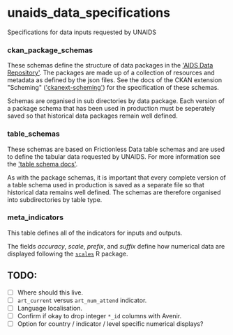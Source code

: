 # unaids_data_specifications

Specifications for data inputs requested by UNAIDS

### ckan_package_schemas

These schemas define the structure of data packages in the ['AIDS Data
Repository'](https://adr.unaids.org). The packages are made up of a collection
of resources and metadata as defined by the json files.  See the docs of the
CKAN extension "Scheming"
(['ckanext-scheming'](https://github.com/ckan/ckanext-scheming)) for the
specification of these schemas.

Schemas are organised in sub directories by data package.  Each version of a
package schema that has been used in production must be seperately saved so
that historical data packages remain well defined.

### table_schemas

These schemas are based on Frictionless Data table schemas and are used to
define the tabular data requested by UNAIDS.  For more information see the ['table schema docs'](https://specs.frictionlessdata.io/table-schema/).

As with the package schemas, it is important that every complete version of a table
schema used in production is saved as a separate file so that historical data remains
well defined. The schemas are therefore organised into subdirectories by table type.

### meta_indicators

This table defines all of the indicators for inputs and outputs.

The fields _accuracy_, _scale_, _prefix_, and _suffix_ define how numerical
data are displayed following the [`scales`](https://scales.r-lib.org/) R
package.

## TODO:

- [ ] Where should this live.
- [ ] `art_current` versus `art_num_attend` indicator.
- [ ] Language localisation.
- [ ] Confirm if okay to drop integer `*_id` columns with Avenir.
- [ ] Option for country / indicator / level specific numerical displays?
